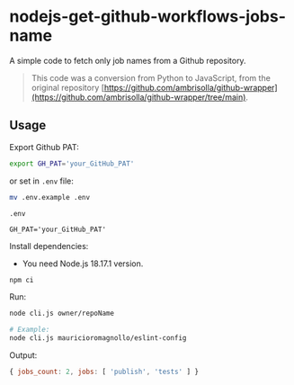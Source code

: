 # nodejs-get-github-workflows-jobs-name

A simple code to fetch only job names from a Github repository.

> This code was a conversion from Python to JavaScript, from the original repository [https://github.com/ambrisolla/github-wrapper](https://github.com/ambrisolla/github-wrapper/tree/main).

## Usage

Export Github PAT:

```sh
export GH_PAT='your_GitHub_PAT'
```

or set in `.env` file:

```sh
mv .env.example .env
```

`.env`
```
GH_PAT='your_GitHub_PAT'
```

Install dependencies:

- You need Node.js 18.17.1 version.

```sh
npm ci
```

Run:

```sh
node cli.js owner/repoName
```

```sh
# Example:
node cli.js mauricioromagnollo/eslint-config
```

Output:

```js
{ jobs_count: 2, jobs: [ 'publish', 'tests' ] }
```
